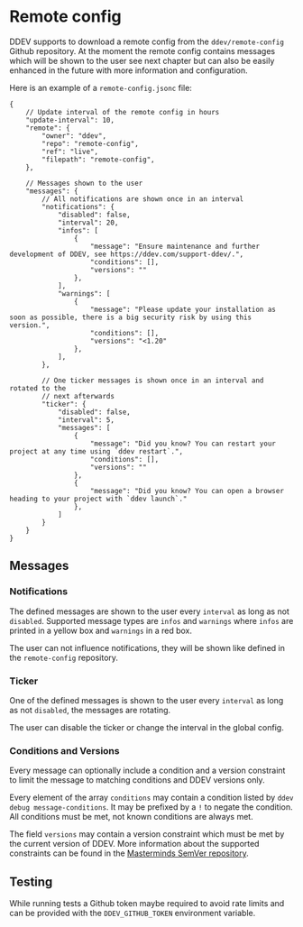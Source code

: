 # Remote config

DDEV supports to download a remote config from the `ddev/remote-config` Github
repository. At the moment the remote config contains messages which will be
shown to the user see next chapter but can also be easily enhanced in the
future with more information and configuration.

Here is an example of a `remote-config.jsonc` file:

```jsonc
{
    // Update interval of the remote config in hours
    "update-interval": 10,
    "remote": {
        "owner": "ddev",
        "repo": "remote-config",
        "ref": "live",
        "filepath": "remote-config",
    },

    // Messages shown to the user
    "messages": {
        // All notifications are shown once in an interval
        "notifications": {
            "disabled": false,
            "interval": 20,
            "infos": [
                {
                    "message": "Ensure maintenance and further development of DDEV, see https://ddev.com/support-ddev/.",
                    "conditions": [],
                    "versions": ""
                },
            ],
            "warnings": [
                {
                    "message": "Please update your installation as soon as possible, there is a big security risk by using this version.",
                    "conditions": [],
                    "versions": "<1.20"
                },
            ],
        },

        // One ticker messages is shown once in an interval and rotated to the
        // next afterwards
        "ticker": {
            "disabled": false,
            "interval": 5,
            "messages": [
                {
                    "message": "Did you know? You can restart your project at any time using `ddev restart`.",
                    "conditions": [],
                    "versions": ""
                },
                {
                    "message": "Did you know? You can open a browser heading to your project with `ddev launch`."
                },
            ]
        }
    }
}
```

## Messages

### Notifications

The defined messages are shown to the user every `interval` as long as not
`disabled`. Supported message types are `infos` and `warnings` where `infos`
are printed in a yellow box and `warnings` in a red box.

The user can not influence notifications, they will be shown like defined in
the `remote-config` repository.

### Ticker

One of the defined messages is shown to the user every `interval` as long as
not `disabled`, the messages are rotating.

The user can disable the ticker or change the interval in the global config.

### Conditions and Versions

Every message can optionally include a condition and a version constraint to
limit the message to matching conditions and DDEV versions only.

Every element of the array `conditions` may contain a condition listed by
`ddev debug message-conditions`. It may be prefixed by a `!` to negate the
condition. All conditions must be met, not known conditions are always met.

The field `versions` may contain a version constraint which must be met by the
current version of DDEV. More information about the supported constraints can
be found in the [Masterminds SemVer repository](https://github.com/Masterminds/semver#readme).

## Testing

While running tests a Github token maybe required to avoid rate limits and can
be provided with the `DDEV_GITHUB_TOKEN` environment variable.
